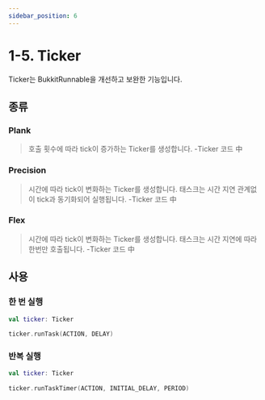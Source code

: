 ```yaml
---
sidebar_position: 6
---
```


# 1-5. Ticker

Ticker는 BukkitRunnable을 개선하고 보완한 기능입니다.

## 종류
### Plank
> 호출 횟수에 따라 tick이 증가하는 Ticker를 생성합니다. -Ticker 코드 中

### Precision
> 시간에 따라 tick이 변화하는 Ticker를 생성합니다. 태스크는 시간 지연 관계없이 tick과 동기화되어 실행됩니다. -Ticker 코드 中

### Flex
> 시간에 따라 tick이 변화하는 Ticker를 생성합니다. 태스크는 시간 지연에 따라 한번만 호출됩니다. -Ticker 코드 中

## 사용
### 한 번 실행
```kotlin
val ticker: Ticker
    
ticker.runTask(ACTION, DELAY)
```

### 반복 실행
```kotlin
val ticker: Ticker
    
ticker.runTaskTimer(ACTION, INITIAL_DELAY, PERIOD)
```

